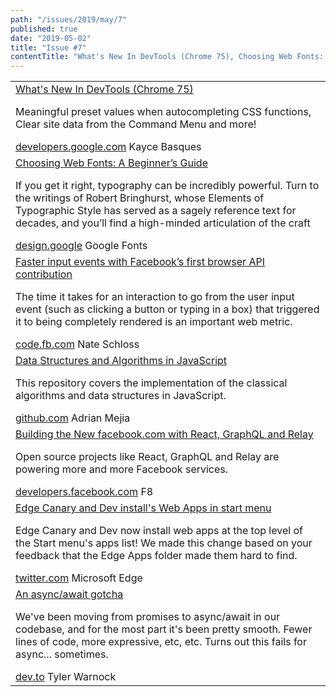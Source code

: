 ```yaml
---
path: "/issues/2019/may/7"
published: true
date: "2019-05-02"
title: "Issue #7"
contentTitle: "What's New In DevTools (Chrome 75), Choosing Web Fonts: A Beginner’s Guide, Faster input events with Facebook’s first browser API contribution ..."
---
```

<center>
	<table align="center" border="0" cellspacing="0" width="100%" height="100%" cellpadding="0">
    <tbody>
				<tr>
					<td>
            <div class="issue__content">
              <a href="https://developers.google.com/web/updates/2019/04/devtools" target="_blank" rel="noopener noreferrer">
                <span class="issue__content-title">What's New In DevTools (Chrome 75)</span>
              </a>
							<p class="issue__content-desc">Meaningful preset values when autocompleting CSS functions, Clear site data from the Command Menu
 and more!</p>
							<div class="issue__content-info"><a href="https://developers.google.com/web/updates/2019/04/devtools" target="_blank" rel="noopener noreferrer">developers.google.com</a> <span>Kayce Basques</span></div>
						</div>
					</td>
				</tr>
				<tr>
					<td>
            <div class="issue__content">
              <a href="https://design.google/library/choosing-web-fonts-beginners-guide/" target="_blank" rel="noopener noreferrer">
                <span class="issue__content-title">Choosing Web Fonts: A Beginner’s Guide</span>
              </a>
							<p class="issue__content-desc">If you get it right, typography can be incredibly powerful. Turn to the writings of Robert Bringhurst, whose Elements of Typographic Style has served as a sagely reference text for decades, and you’ll find a high-minded articulation of the craft</p>
							<div class="issue__content-info"><a href="https://design.google/library/choosing-web-fonts-beginners-guide/" target="_blank" rel="noopener noreferrer">design.google</a> <span>Google Fonts</span></div>
						</div>
					</td>
				</tr>
				<tr>
					<td>
            <div class="issue__content">
              <a href="https://code.fb.com/developer-tools/isinputpending-api/" target="_blank" rel="noopener noreferrer">
                <span class="issue__content-title">Faster input events with Facebook’s first browser API contribution</span>
              </a>
							<p class="issue__content-desc">The time it takes for an interaction to go from the user input event (such as clicking a button or typing in a box) that triggered it to being completely rendered is an important web metric.</p>
							<div class="issue__content-info"><a href="https://code.fb.com/developer-tools/isinputpending-api/" target="_blank" rel="noopener noreferrer">code.fb.com</a> <span>Nate Schloss</span></div>
						</div>
					</td>
				</tr>
				<tr>
					<td>
            <div class="issue__content">
              <a href="https://github.com/amejiarosario/dsa.js" target="_blank" rel="noopener noreferrer">
                <span class="issue__content-title">Data Structures and Algorithms in JavaScript</span>
              </a>
							<p class="issue__content-desc">This repository covers the implementation of the classical algorithms and data structures in JavaScript.</p>
							<div class="issue__content-info"><a href="https://github.com/amejiarosario/dsa.js" target="_blank" rel="noopener noreferrer">github.com</a> <span>Adrian Mejia</span></div>
						</div>
					</td>
				</tr>
				<tr>
					<td>
            <div class="issue__content">
              <a href="https://developers.facebook.com/videos/2019/building-the-new-facebookcom-with-react-graphql-and-relay/" target="_blank" rel="noopener noreferrer">
                <span class="issue__content-title">Building the New facebook.com with React, GraphQL and Relay</span>
              </a>
							<p class="issue__content-desc">Open source projects like React, GraphQL and Relay are powering more and more Facebook services.</p>
							<div class="issue__content-info"><a href="https://developers.facebook.com/videos/2019/building-the-new-facebookcom-with-react-graphql-and-relay/" target="_blank" rel="noopener noreferrer">developers.facebook.com</a> <span>F8</span></div>
						</div>
					</td>
				</tr>
				<tr>
					<td>
            <div class="issue__content">
              <a href="https://twitter.com/msedgedev/status/1123271765944193024?s=12" target="_blank" rel="noopener noreferrer">
                <span class="issue__content-title">Edge Canary and Dev install's Web Apps in start menu</span>
              </a>
							<p class="issue__content-desc">Edge Canary and Dev now install web apps at the top level of the Start menu's apps list! We made this change based on your feedback that the Edge Apps folder made them hard to find.</p>
							<div class="issue__content-info"><a href="https://twitter.com/msedgedev/status/1123271765944193024?s=12" target="_blank" rel="noopener noreferrer">twitter.com</a> <span>Microsoft Edge </span></div>
						</div>
					</td>
				</tr>
				<tr>
					<td>
            <div class="issue__content">
              <a href="https://dev.to/tyrw/an-async-await-gotcha-1fm" target="_blank" rel="noopener noreferrer">
                <span class="issue__content-title">An async/await gotcha</span>
              </a>
							<p class="issue__content-desc">We've been moving from promises to async/await in our codebase, and for the most part it's been pretty smooth. Fewer lines of code, more expressive, etc, etc. Turns out this fails for async... sometimes.</p>
							<div class="issue__content-info"><a href="https://dev.to/tyrw/an-async-await-gotcha-1fm" target="_blank" rel="noopener noreferrer">dev.to</a> <span>Tyler Warnock</span></div>
						</div>
					</td>
				</tr></tbody>
  </table>
</center>
